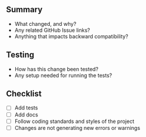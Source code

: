 ## Summary

* What changed, and why?
* Any related GitHub Issue links?
* Anything that impacts backward compatibility?


## Testing

* How has this change been tested?
* Any setup needed for running the tests?


## Checklist

* [ ] Add tests
* [ ] Add docs
* [ ] Follow coding standards and styles of the project
* [ ] Changes are not generating new errors or warnings
